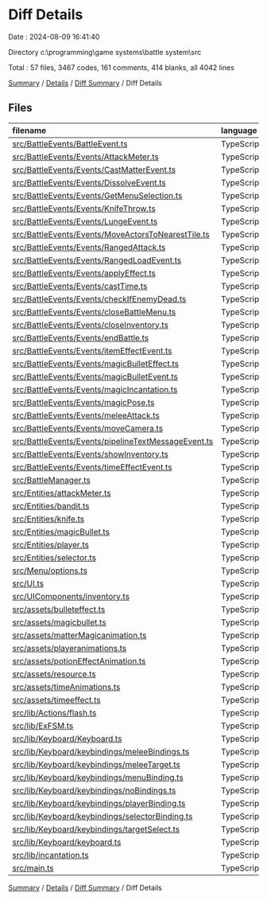 # Diff Details

Date : 2024-08-09 16:41:40

Directory c:\\programming\\game systems\\battle system\\src

Total : 57 files,  3467 codes, 161 comments, 414 blanks, all 4042 lines

[Summary](results.md) / [Details](details.md) / [Diff Summary](diff.md) / Diff Details

## Files
| filename | language | code | comment | blank | total |
| :--- | :--- | ---: | ---: | ---: | ---: |
| [src/BattleEvents/BattleEvent.ts](/src/BattleEvents/BattleEvent.ts) | TypeScript | 1 | 0 | 0 | 1 |
| [src/BattleEvents/Events/AttackMeter.ts](/src/BattleEvents/Events/AttackMeter.ts) | TypeScript | 34 | 0 | 3 | 37 |
| [src/BattleEvents/Events/CastMatterEvent.ts](/src/BattleEvents/Events/CastMatterEvent.ts) | TypeScript | 36 | 0 | 5 | 41 |
| [src/BattleEvents/Events/DissolveEvent.ts](/src/BattleEvents/Events/DissolveEvent.ts) | TypeScript | 57 | 1 | 8 | 66 |
| [src/BattleEvents/Events/GetMenuSelection.ts](/src/BattleEvents/Events/GetMenuSelection.ts) | TypeScript | 21 | 0 | 1 | 22 |
| [src/BattleEvents/Events/KnifeThrow.ts](/src/BattleEvents/Events/KnifeThrow.ts) | TypeScript | 40 | 0 | 4 | 44 |
| [src/BattleEvents/Events/LungeEvent.ts](/src/BattleEvents/Events/LungeEvent.ts) | TypeScript | 41 | 2 | 6 | 49 |
| [src/BattleEvents/Events/MoveActorsToNearestTile.ts](/src/BattleEvents/Events/MoveActorsToNearestTile.ts) | TypeScript | -1 | 1 | 0 | 0 |
| [src/BattleEvents/Events/RangedAttack.ts](/src/BattleEvents/Events/RangedAttack.ts) | TypeScript | 28 | 0 | 5 | 33 |
| [src/BattleEvents/Events/RangedLoadEvent.ts](/src/BattleEvents/Events/RangedLoadEvent.ts) | TypeScript | 17 | 0 | 3 | 20 |
| [src/BattleEvents/Events/applyEffect.ts](/src/BattleEvents/Events/applyEffect.ts) | TypeScript | 23 | 0 | 4 | 27 |
| [src/BattleEvents/Events/castTime.ts](/src/BattleEvents/Events/castTime.ts) | TypeScript | 37 | 0 | 5 | 42 |
| [src/BattleEvents/Events/checkIfEnemyDead.ts](/src/BattleEvents/Events/checkIfEnemyDead.ts) | TypeScript | 74 | 1 | 9 | 84 |
| [src/BattleEvents/Events/closeBattleMenu.ts](/src/BattleEvents/Events/closeBattleMenu.ts) | TypeScript | 13 | 0 | 3 | 16 |
| [src/BattleEvents/Events/closeInventory.ts](/src/BattleEvents/Events/closeInventory.ts) | TypeScript | 35 | 2 | 4 | 41 |
| [src/BattleEvents/Events/endBattle.ts](/src/BattleEvents/Events/endBattle.ts) | TypeScript | 16 | 0 | 4 | 20 |
| [src/BattleEvents/Events/itemEffectEvent.ts](/src/BattleEvents/Events/itemEffectEvent.ts) | TypeScript | 64 | 7 | 10 | 81 |
| [src/BattleEvents/Events/magicBulletEffect.ts](/src/BattleEvents/Events/magicBulletEffect.ts) | TypeScript | 38 | 0 | 7 | 45 |
| [src/BattleEvents/Events/magicBulletEvent.ts](/src/BattleEvents/Events/magicBulletEvent.ts) | TypeScript | 57 | 0 | 8 | 65 |
| [src/BattleEvents/Events/magicIncantation.ts](/src/BattleEvents/Events/magicIncantation.ts) | TypeScript | 46 | 2 | 6 | 54 |
| [src/BattleEvents/Events/magicPose.ts](/src/BattleEvents/Events/magicPose.ts) | TypeScript | 26 | 2 | 5 | 33 |
| [src/BattleEvents/Events/meleeAttack.ts](/src/BattleEvents/Events/meleeAttack.ts) | TypeScript | 69 | 3 | 11 | 83 |
| [src/BattleEvents/Events/moveCamera.ts](/src/BattleEvents/Events/moveCamera.ts) | TypeScript | 19 | 0 | 4 | 23 |
| [src/BattleEvents/Events/pipelineTextMessageEvent.ts](/src/BattleEvents/Events/pipelineTextMessageEvent.ts) | TypeScript | 27 | 1 | 5 | 33 |
| [src/BattleEvents/Events/showInventory.ts](/src/BattleEvents/Events/showInventory.ts) | TypeScript | 35 | 2 | 7 | 44 |
| [src/BattleEvents/Events/timeEffectEvent.ts](/src/BattleEvents/Events/timeEffectEvent.ts) | TypeScript | 42 | 0 | 6 | 48 |
| [src/BattleManager.ts](/src/BattleManager.ts) | TypeScript | 229 | 9 | 32 | 270 |
| [src/Entities/attackMeter.ts](/src/Entities/attackMeter.ts) | TypeScript | 114 | 5 | 22 | 141 |
| [src/Entities/bandit.ts](/src/Entities/bandit.ts) | TypeScript | 152 | 36 | 23 | 211 |
| [src/Entities/knife.ts](/src/Entities/knife.ts) | TypeScript | 35 | 0 | 4 | 39 |
| [src/Entities/magicBullet.ts](/src/Entities/magicBullet.ts) | TypeScript | 35 | 0 | 4 | 39 |
| [src/Entities/player.ts](/src/Entities/player.ts) | TypeScript | 209 | 5 | 25 | 239 |
| [src/Entities/selector.ts](/src/Entities/selector.ts) | TypeScript | 37 | 2 | 10 | 49 |
| [src/Menu/options.ts](/src/Menu/options.ts) | TypeScript | 53 | -3 | 3 | 53 |
| [src/UI.ts](/src/UI.ts) | TypeScript | 87 | 5 | 9 | 101 |
| [src/UIComponents/inventory.ts](/src/UIComponents/inventory.ts) | TypeScript | 302 | 9 | 30 | 341 |
| [src/assets/bulleteffect.ts](/src/assets/bulleteffect.ts) | TypeScript | 31 | 0 | 2 | 33 |
| [src/assets/magicbullet.ts](/src/assets/magicbullet.ts) | TypeScript | 31 | 0 | 2 | 33 |
| [src/assets/matterMagicanimation.ts](/src/assets/matterMagicanimation.ts) | TypeScript | 75 | 0 | 2 | 77 |
| [src/assets/playeranimations.ts](/src/assets/playeranimations.ts) | TypeScript | 184 | 0 | 12 | 196 |
| [src/assets/potionEffectAnimation.ts](/src/assets/potionEffectAnimation.ts) | TypeScript | 95 | 0 | 2 | 97 |
| [src/assets/resource.ts](/src/assets/resource.ts) | TypeScript | 89 | 18 | 6 | 113 |
| [src/assets/timeAnimations.ts](/src/assets/timeAnimations.ts) | TypeScript | 95 | 0 | 2 | 97 |
| [src/assets/timeeffect.ts](/src/assets/timeeffect.ts) | TypeScript | 35 | 0 | 2 | 37 |
| [src/lib/Actions/flash.ts](/src/lib/Actions/flash.ts) | TypeScript | 71 | 0 | 13 | 84 |
| [src/lib/ExFSM.ts](/src/lib/ExFSM.ts) | TypeScript | 6 | 0 | 1 | 7 |
| [src/lib/Keyboard/Keyboard.ts](/src/lib/Keyboard/Keyboard.ts) | TypeScript | 24 | 0 | 8 | 32 |
| [src/lib/Keyboard/keybindings/meleeBindings.ts](/src/lib/Keyboard/keybindings/meleeBindings.ts) | TypeScript | 1 | 0 | 0 | 1 |
| [src/lib/Keyboard/keybindings/meleeTarget.ts](/src/lib/Keyboard/keybindings/meleeTarget.ts) | TypeScript | 23 | 0 | 5 | 28 |
| [src/lib/Keyboard/keybindings/menuBinding.ts](/src/lib/Keyboard/keybindings/menuBinding.ts) | TypeScript | 1 | 0 | -1 | 0 |
| [src/lib/Keyboard/keybindings/noBindings.ts](/src/lib/Keyboard/keybindings/noBindings.ts) | TypeScript | 4 | 0 | 0 | 4 |
| [src/lib/Keyboard/keybindings/playerBinding.ts](/src/lib/Keyboard/keybindings/playerBinding.ts) | TypeScript | 2 | 0 | -1 | 1 |
| [src/lib/Keyboard/keybindings/selectorBinding.ts](/src/lib/Keyboard/keybindings/selectorBinding.ts) | TypeScript | 18 | 0 | 3 | 21 |
| [src/lib/Keyboard/keybindings/targetSelect.ts](/src/lib/Keyboard/keybindings/targetSelect.ts) | TypeScript | 1 | 1 | -1 | 1 |
| [src/lib/Keyboard/keyboard.ts](/src/lib/Keyboard/keyboard.ts) | TypeScript | -21 | 0 | -7 | -28 |
| [src/lib/incantation.ts](/src/lib/incantation.ts) | TypeScript | 544 | 48 | 66 | 658 |
| [src/main.ts](/src/main.ts) | TypeScript | 10 | 2 | 3 | 15 |

[Summary](results.md) / [Details](details.md) / [Diff Summary](diff.md) / Diff Details